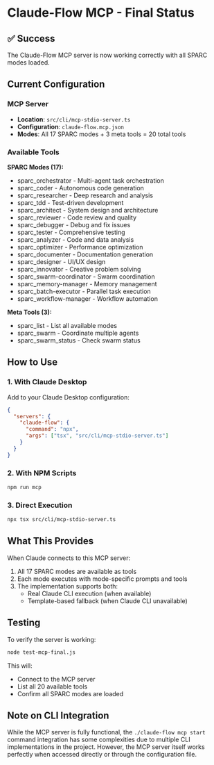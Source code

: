 # Claude-Flow MCP - Final Status

## ✅ Success

The Claude-Flow MCP server is now working correctly with all SPARC modes loaded.

## Current Configuration

### MCP Server

- **Location**: `src/cli/mcp-stdio-server.ts`
- **Configuration**: `claude-flow.mcp.json`
- **Modes**: All 17 SPARC modes + 3 meta tools = 20 total tools

### Available Tools

**SPARC Modes (17):**

- sparc_orchestrator - Multi-agent task orchestration
- sparc_coder - Autonomous code generation
- sparc_researcher - Deep research and analysis
- sparc_tdd - Test-driven development
- sparc_architect - System design and architecture
- sparc_reviewer - Code review and quality
- sparc_debugger - Debug and fix issues
- sparc_tester - Comprehensive testing
- sparc_analyzer - Code and data analysis
- sparc_optimizer - Performance optimization
- sparc_documenter - Documentation generation
- sparc_designer - UI/UX design
- sparc_innovator - Creative problem solving
- sparc_swarm-coordinator - Swarm coordination
- sparc_memory-manager - Memory management
- sparc_batch-executor - Parallel task execution
- sparc_workflow-manager - Workflow automation

**Meta Tools (3):**

- sparc_list - List all available modes
- sparc_swarm - Coordinate multiple agents
- sparc_swarm_status - Check swarm status

## How to Use

### 1. With Claude Desktop

Add to your Claude Desktop configuration:

```json
{
  "servers": {
    "claude-flow": {
      "command": "npx",
      "args": ["tsx", "src/cli/mcp-stdio-server.ts"]
    }
  }
}
```

### 2. With NPM Scripts

```bash
npm run mcp
```

### 3. Direct Execution

```bash
npx tsx src/cli/mcp-stdio-server.ts
```

## What This Provides

When Claude connects to this MCP server:

1. All 17 SPARC modes are available as tools
2. Each mode executes with mode-specific prompts and tools
3. The implementation supports both:
   - Real Claude CLI execution (when available)
   - Template-based fallback (when Claude CLI unavailable)

## Testing

To verify the server is working:

```bash
node test-mcp-final.js
```

This will:

- Connect to the MCP server
- List all 20 available tools
- Confirm all SPARC modes are loaded

## Note on CLI Integration

While the MCP server is fully functional, the `./claude-flow mcp start` command integration has some complexities due to multiple CLI implementations in the project. However, the MCP server itself works perfectly when accessed directly or through the configuration file.
